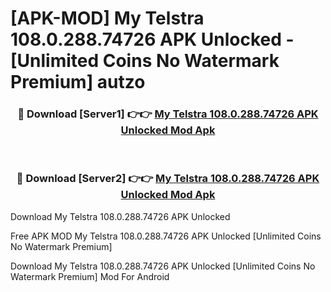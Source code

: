 # [APK-MOD] My Telstra 108.0.288.74726 APK Unlocked - [Unlimited Coins No Watermark Premium] autzo



<div align="center">
<h3>🔴 Download [Server1] 👉👉 <a href="https://momento.my/?title=My_Telstra_108.0.288.74726_APK_Unlocked">My Telstra 108.0.288.74726 APK Unlocked Mod Apk</a></h3><br>

<h3>🔴 Download [Server2] 👉👉 <a href="https://momento.my/?title=My_Telstra_108.0.288.74726_APK_Unlocked">My Telstra 108.0.288.74726 APK Unlocked Mod Apk</a></h3>
</div>



Download My Telstra 108.0.288.74726 APK Unlocked 

Free APK MOD My Telstra 108.0.288.74726 APK Unlocked [Unlimited Coins No Watermark Premium]

Download My Telstra 108.0.288.74726 APK Unlocked [Unlimited Coins No Watermark Premium] Mod For Android
